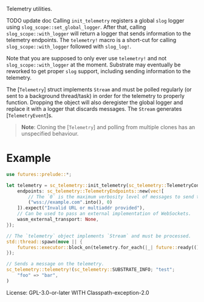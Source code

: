 Telemetry utilities.

TODO update doc
Calling `init_telemetry` registers a global `slog` logger using `slog_scope::set_global_logger`.
After that, calling `slog_scope::with_logger` will return a logger that sends information to
the telemetry endpoints. The `telemetry!` macro is a short-cut for calling
`slog_scope::with_logger` followed with `slog_log!`.

Note that you are supposed to only ever use `telemetry!` and not `slog_scope::with_logger` at
the moment. Substrate may eventually be reworked to get proper `slog` support, including sending
information to the telemetry.

The [`Telemetry`] struct implements `Stream` and must be polled regularly (or sent to a
background thread/task) in order for the telemetry to properly function. Dropping the object
will also deregister the global logger and replace it with a logger that discards messages.
The `Stream` generates [`TelemetryEvent`]s.

> **Note**: Cloning the [`Telemetry`] and polling from multiple clones has an unspecified behaviour.

# Example

```rust
use futures::prelude::*;

let telemetry = sc_telemetry::init_telemetry(sc_telemetry::TelemetryConfig {
	endpoints: sc_telemetry::TelemetryEndpoints::new(vec![
		// The `0` is the maximum verbosity level of messages to send to this endpoint.
		("wss://example.com".into(), 0)
	]).expect("Invalid URL or multiaddr provided"),
	// Can be used to pass an external implementation of WebSockets.
	wasm_external_transport: None,
});

// The `telemetry` object implements `Stream` and must be processed.
std::thread::spawn(move || {
	futures::executor::block_on(telemetry.for_each(|_| future::ready(())));
});

// Sends a message on the telemetry.
sc_telemetry::telemetry!(sc_telemetry::SUBSTRATE_INFO; "test";
	"foo" => "bar",
)
```


License: GPL-3.0-or-later WITH Classpath-exception-2.0
